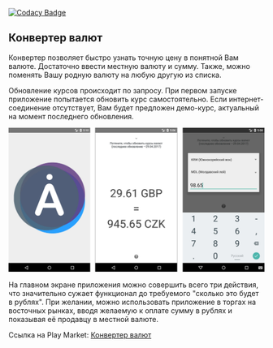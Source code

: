 [![Codacy Badge](https://api.codacy.com/project/badge/Grade/22a76be5371c4f04913604785781595e)](https://www.codacy.com/app/promoscow/CurrencyConvarter?utm_source=github.com&amp;utm_medium=referral&amp;utm_content=promoscow/CurrencyConvarter&amp;utm_campaign=Badge_Grade)

<h2>Конвертер валют</h2>

Конвертер позволяет быстро узнать точную цену в понятной Вам валюте. Достаточно ввести местную валюту и сумму. Также, можно поменять Вашу родную валюту на любую другую из списка.

Обновление курсов происходит по запросу. При первом запуске приложение попытается обновить курс самостоятельно. Если интернет-соединение отсутствует, Вам будет предложен демо-курс, актуальный на момент последнего обновления.

![](https://raw.githubusercontent.com/promoscow/CurrencyConvarter/master/production.jpg)

На главном экране приложения можно совершить всего три действия, что значительно сужает функционал до требуемого "сколько это будет в рублях". При желании, можно использовать приложение в торгах на восточных рынках, вводя желаемую к оплате сумму в рублях и показывая её продавцу в местной валюте.

Ссылка на Play Market: <a href="https://play.google.com/store/apps/details?id=com.xpendence.development.currencyconvarter">Конвертер валют</a>
